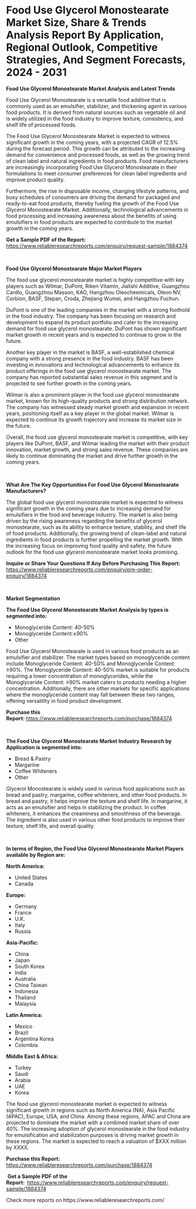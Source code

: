 <p><h1>Food Use Glycerol Monostearate Market Size, Share & Trends Analysis Report By Application, Regional Outlook, Competitive Strategies, And Segment Forecasts, 2024 - 2031</h1></p><p><strong>Food Use Glycerol Monostearate Market Analysis and Latest Trends</strong></p>
<p><p>Food Use Glycerol Monostearate is a versatile food additive that is commonly used as an emulsifier, stabilizer, and thickening agent in various food products. It is derived from natural sources such as vegetable oil and is widely utilized in the food industry to improve texture, consistency, and shelf life of processed foods.</p><p>The Food Use Glycerol Monostearate Market is expected to witness significant growth in the coming years, with a projected CAGR of 12.5% during the forecast period. This growth can be attributed to the increasing demand for convenience and processed foods, as well as the growing trend of clean label and natural ingredients in food products. Food manufacturers are increasingly incorporating Food Use Glycerol Monostearate in their formulations to meet consumer preferences for clean label ingredients and improve product quality.</p><p>Furthermore, the rise in disposable income, changing lifestyle patterns, and busy schedules of consumers are driving the demand for packaged and ready-to-eat food products, thereby fueling the growth of the Food Use Glycerol Monostearate Market. Additionally, technological advancements in food processing and increasing awareness about the benefits of using emulsifiers in food products are expected to contribute to the market growth in the coming years.</p></p>
<p><strong>Get a Sample PDF of the Report:&nbsp;</strong> <a href="https://www.reliableresearchreports.com/enquiry/request-sample/1884374">https://www.reliableresearchreports.com/enquiry/request-sample/1884374</a></p>
<p>&nbsp;</p>
<p><strong>Food Use Glycerol Monostearate Major Market Players</strong></p>
<p><p>The food use glycerol monostearate market is highly competitive with key players such as Wilmar, DuPont, Riken Vitamin, Jialishi Additive, Guangzhou Cardlo, Guangzhou Masson, KAO, Hangzhou Oleocheemicals, Oleon NV, Corbion, BASF, Stepan, Croda, Zhejiang Wumei, and Hangzhou Fuchun. </p><p>DuPont is one of the leading companies in the market with a strong foothold in the food industry. The company has been focusing on research and development to expand its product portfolio and cater to the increasing demand for food use glycerol monostearate. DuPont has shown significant market growth in recent years and is expected to continue to grow in the future.</p><p>Another key player in the market is BASF, a well-established chemical company with a strong presence in the food industry. BASF has been investing in innovations and technological advancements to enhance its product offerings in the food use glycerol monostearate market. The company has reported substantial sales revenue in this segment and is projected to see further growth in the coming years.</p><p>Wilmar is also a prominent player in the food use glycerol monostearate market, known for its high-quality products and strong distribution network. The company has witnessed steady market growth and expansion in recent years, positioning itself as a key player in the global market. Wilmar is expected to continue its growth trajectory and increase its market size in the future.</p><p>Overall, the food use glycerol monostearate market is competitive, with key players like DuPont, BASF, and Wilmar leading the market with their product innovation, market growth, and strong sales revenue. These companies are likely to continue dominating the market and drive further growth in the coming years.</p></p>
<p>&nbsp;</p>
<p><strong>What Are The Key Opportunities For Food Use Glycerol Monostearate Manufacturers?</strong></p>
<p><p>The global food use glycerol monostearate market is expected to witness significant growth in the coming years due to increasing demand for emulsifiers in the food and beverage industry. The market is also being driven by the rising awareness regarding the benefits of glycerol monostearate, such as its ability to enhance texture, stability, and shelf life of food products. Additionally, the growing trend of clean-label and natural ingredients in food products is further propelling the market growth. With the increasing focus on improving food quality and safety, the future outlook for the food use glycerol monostearate market looks promising.</p></p>
<p><strong>Inquire or Share Your Questions If Any Before Purchasing This Report:</strong> <a href="https://www.reliableresearchreports.com/enquiry/pre-order-enquiry/1884374">https://www.reliableresearchreports.com/enquiry/pre-order-enquiry/1884374</a></p>
<p>&nbsp;</p>
<p><strong>Market Segmentation</strong></p>
<p><strong>The Food Use Glycerol Monostearate Market Analysis by types is segmented into:</strong></p>
<p><ul><li>Monoglyceride Content: 40-50%</li><li>Monoglyceride Content:≥90%</li><li>Other</li></ul></p>
<p><p>Food Use Glycerol Monostearate is used in various food products as an emulsifier and stabilizer. The market types based on monoglyceride content include Monoglyceride Content: 40-50% and Monoglyceride Content: ≥90%. The Monoglyceride Content: 40-50% market is suitable for products requiring a lower concentration of monoglycerides, while the Monoglyceride Content: ≥90% market caters to products needing a higher concentration. Additionally, there are other markets for specific applications where the monoglyceride content may fall between these two ranges, offering versatility in food product development.</p></p>
<p><strong>Purchase this Report:&nbsp;</strong><a href="https://www.reliableresearchreports.com/purchase/1884374">https://www.reliableresearchreports.com/purchase/1884374</a></p>
<p>&nbsp;</p>
<p><strong>The Food Use Glycerol Monostearate Market Industry Research by Application is segmented into:</strong></p>
<p><ul><li>Bread & Pastry</li><li>Margarine</li><li>Coffee Whiteners</li><li>Other</li></ul></p>
<p><p>Glycerol Monostearate is widely used in various food applications such as bread and pastry, margarine, coffee whiteners, and other food products. In bread and pastry, it helps improve the texture and shelf life. In margarine, it acts as an emulsifier and helps in stabilizing the product. In coffee whiteners, it enhances the creaminess and smoothness of the beverage. The ingredient is also used in various other food products to improve their texture, shelf life, and overall quality.</p></p>
<p>&nbsp;</p>
<p><strong>In terms of Region, the Food Use Glycerol Monostearate Market Players available by Region are:</strong></p>
<p>
    <p> <strong> North America: </strong>
        <ul>
            <li>United States</li>
            <li>Canada</li>
        </ul>
        </p> 
    <p> <strong> Europe: </strong>
        <ul>
            <li>Germany</li>
            <li>France</li>
            <li>U.K.</li>
            <li>Italy</li>
            <li>Russia</li>
        </ul>
        </p> 
    <p> <strong> Asia-Pacific: </strong>
        <ul>
            <li>China</li>
            <li>Japan</li>
            <li>South Korea</li>
            <li>India</li>
            <li>Australia</li>
            <li>China Taiwan</li>
            <li>Indonesia</li>
            <li>Thailand</li>
            <li>Malaysia</li>
        </ul>
        </p> 
    <p> <strong> Latin America: </strong>
        <ul>
            <li>Mexico</li>
            <li>Brazil</li>
            <li>Argentina Korea</li>
            <li>Colombia</li>
        </ul>
        </p> 
    <p> <strong> Middle East & Africa: </strong>
        <ul>
            <li>Turkey</li>
            <li>Saudi</li>
            <li>Arabia</li>
            <li>UAE</li>
            <li>Korea</li>
        </ul>
    </p>
    </p>
<p><p>The food use glycerol monostearate market is expected to witness significant growth in regions such as North America (NA), Asia Pacific (APAC), Europe, USA, and China. Among these regions, APAC and China are projected to dominate the market with a combined market share of over 40%. The increasing adoption of glycerol monostearate in the food industry for emulsification and stabilization purposes is driving market growth in these regions. The market is expected to reach a valuation of $XXX million by XXXX.</p></p>
<p><strong>Purchase this Report: </strong><a href="https://www.reliableresearchreports.com/purchase/1884374">https://www.reliableresearchreports.com/purchase/1884374</a></p>
<p>&nbsp;<strong>Get a Sample PDF of the Report:&nbsp;&nbsp;</strong><a href="https://www.reliableresearchreports.com/enquiry/request-sample/1884374">https://www.reliableresearchreports.com/enquiry/request-sample/1884374</a></p>
<p><strong></strong></p>
<p>Check more reports on https://www.reliableresearchreports.com/</p>